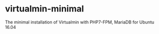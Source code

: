# virtualmin-minimal
The minimal installation of Virtualmin with PHP7-FPM, MariaDB for Ubuntu 16.04
